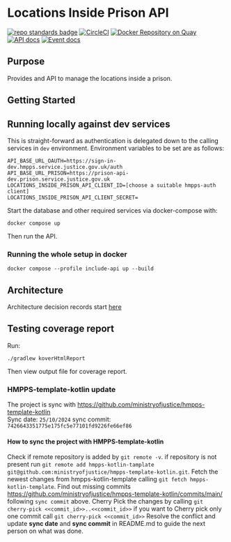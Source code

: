 # Locations Inside Prison API
[![repo standards badge](https://img.shields.io/badge/endpoint.svg?&style=flat&logo=github&url=https%3A%2F%2Foperations-engineering-reports.cloud-platform.service.justice.gov.uk%2Fapi%2Fv1%2Fcompliant_public_repositories%2Fhmpps-locations-inside-prison-api)](https://operations-engineering-reports.cloud-platform.service.justice.gov.uk/public-report/hmpps-locations-inside-prison-api "Link to report")
[![CircleCI](https://circleci.com/gh/ministryofjustice/hmpps-locations-inside-prison-api/tree/main.svg?style=svg)](https://circleci.com/gh/ministryofjustice/hmpps-locations-inside-prison-api)
[![Docker Repository on Quay](https://img.shields.io/badge/quay.io-repository-2496ED.svg?logo=docker)](https://quay.io/repository/hmpps/hmpps-locations-inside-prison-api)
[![API docs](https://img.shields.io/badge/API_docs_-view-85EA2D.svg?logo=swagger)](https://locations-inside-prison-api-dev.hmpps.service.justice.gov.uk/swagger-ui/index.html)
[![Event docs](https://img.shields.io/badge/Event_docs-view-85EA2D.svg)](https://studio.asyncapi.com/?url=https://raw.githubusercontent.com/ministryofjustice/hmpps-locations-inside-prison-api/main/async-api.yml)


## Purpose
Provides and API to manage the locations inside a prison.

## Getting Started

## Running locally against dev services

This is straight-forward as authentication is delegated down to the calling services in `dev` environment.
Environment variables to be set are as follows:

```
API_BASE_URL_OAUTH=https://sign-in-dev.hmpps.service.justice.gov.uk/auth
API_BASE_URL_PRISON=https://prison-api-dev.prison.service.justice.gov.uk
LOCATIONS_INSIDE_PRISON_API_CLIENT_ID=[choose a suitable hmpps-auth client]
LOCATIONS_INSIDE_PRISON_API_CLIENT_SECRET=
```

Start the database and other required services via docker-compose with:

```shell
docker compose up
```

Then run the API.

### Running the whole setup in docker

```shell
docker compose --profile include-api up --build
```

## Architecture

Architecture decision records start [here](docs/0001-use-adr.md)

## Testing coverage report

Run:

```
./gradlew koverHtmlReport
```

Then view output file for coverage report.

### HMPPS-template-kotlin update 
The project is sync with https://github.com/ministryofjustice/hmpps-template-kotlin  
Sync date: `25/10/2024` sync commit: `7426643351775e175fc5e77101fd9226fe66ef86`

#### How to sync the project with HMPPS-template-kotlin
Check if remote repository is added by `git remote -v`.
if repository is not present run `git remote add hmpps-kotlin-tamplate git@github.com:ministryofjustice/hmpps-template-kotlin.git`.
Fetch the newest changes from hmpps-kotlin-template calling `git fetch hmpps-kotlin-template`.
Find out missing commits https://github.com/ministryofjustice/hmpps-template-kotlin/commits/main/ following `sync commit` above. 
Cherry Pick the changes by calling `git cherry-pick <<commit_id>>..<<commit_id>>` if you want to Cherry pick only one commit call `git cherry-pick <<commit_id>>`
Resolve the conflict and update **sync date** and **sync commit** in README.md to guide the next person on what was done.  
